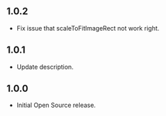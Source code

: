## 1.0.2

* Fix issue that scaleToFitImageRect not work right.

## 1.0.1

* Update description.

## 1.0.0

* Initial Open Source release.


